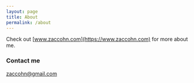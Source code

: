 ```yaml
---
layout: page
title: About
permalink: /about
---
```


Check out [www.zaccohn.com](https://www.zaccohn.com) for more about me.

### Contact me

[zaccohn@gmail.com](mailto:zaccohn@gmail..com)
